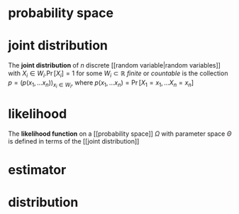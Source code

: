 

# probability space


# joint distribution
The **joint distribution** of $n$ discrete [[random variable|random variables]] with $X_{i} \in W_{i}. \Pr[X_{i}] = 1$ for some $W_{i} \subset \mathbb{R}$ *finite* or *countable* is the collection $p = (p(x_{1}, \dots x_{n}))_{x_{i}\in W_{i}}$, where $p(x_{1}, \dots x_{n}) = \Pr[X_{1}=x_{1}, \dots X_{n} = x_{n}]$


# likelihood
The **likelihood function** on a [[probability space]] $\Omega$ with parameter space $\Theta$ is defined in terms of the [[joint distribution]] 

# estimator

# distribution


